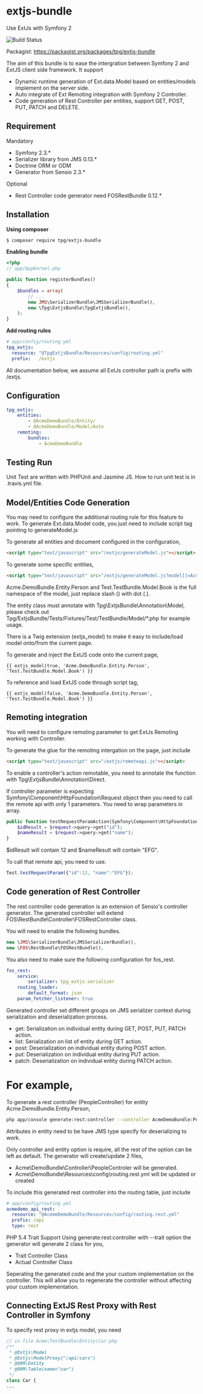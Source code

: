 extjs-bundle
============

Use ExtJs with Symfony 2

![Build Status](https://travis-ci.org/amstaffix/extjs-bundle.png?branch=2.3)

Packagist: https://packagist.org/packages/tpg/extjs-bundle

The aim of this bundle is to ease the intergration between Symfony 2 and ExtJS client side framework. It support
 - Dynamic runtime generation of Ext.data.Model based on entities/models implement on the server side.
 - Auto integrate of Ext Remoting integration with Symfony 2 Controller.
 - Code generation of Rest Controller per entities, support GET, POST, PUT, PATCH and DELETE.

Requirement
-----------
Mandatory
 - Symfony 2.3.*
 - Serializer library from JMS 0.13.*
 - Doctrine ORM or ODM
 - Generator from Sensio 2.3.*

Optional
 - Rest Controller code generator need FOSRestBundle 0.12.*

Installation
------------
**Using composer**
``` bash
$ composer require tpg/extjs-bundle
```

**Enabling bundle**
``` php
<?php
// app/AppKernel.php

public function registerBundles()
{
    $bundles = array(
        // ...
        new JMS\SerializerBundle\JMSSerializerBundle(),
        new \Tpg\ExtjsBundle\TpgExtjsBundle(),
    );
}
```

**Add routing rules**
``` yml
# app/config/routing.yml
tpg_extjs:
  resource: "@TpgExtjsBundle/Resources/config/routing.yml"
  prefix:   /extjs
```

All documentation below, we assume all ExtJs controller path is prefix with /extjs.

Configuration
-------------
``` yaml
tpg_extjs:
    entities:
        - @AcmeDemoBundle/Entity/
        - @AcmeDemoBundle/Model/Auto
    remoting:
        bundles:
            - AcmeDemoBundle
```

Testing Run
-----------
Unit Test are written with PHPUnit and Jasmine JS. How to run unit test is in .travis.yml file.

Model/Entities Code Generation
------------------------------
You may need to configure the additional routing rule for this feature to work. To generate Ext.data.Model code, you just
need to include script tag pointing to generateModel.js

To generate all entities and document configured in the configuration,
``` html
<script type="text/javascript" src="/extjs/generateModel.js"></script>
```

To generate some specific entities,
``` html
<script type="text/javascript" src="/extjs/generateModel.js?model[]=Acme.DemoBundle.Entity.Person&model[]=Test.TestBundle.Model.Book"></script>
```
Acme.DemoBundle.Entity.Person and Test.TestBundle.Model.Book is the full namespace of the model, just replace slash (\)
with dot (.).

The entity class must annotate with Tpg\ExtjsBundle\Annotation\Model, please check out
Tpg/ExtjsBundle/Tests/Fixtures/Test/TestBundle/Model/*.php for example usage.

There is a Twig extension (extjs_model) to make it easy to include/load model onto/from the current page.

To generate and inject the ExtJS code onto the current page,
``` twig
{{ extjs_model(true, 'Acme.DemoBundle.Entity.Person', 'Test.TestBundle.Model.Book') }}
```

To reference and load ExtJS code through script tag,
``` twig
{{ extjs_model(false, 'Acme.DemoBundle.Entity.Person', 'Test.TestBundle.Model.Book') }}
```

Remoting integration
--------------------
You will need to configure remoting parameter to get ExtJs Remoting working with Controller.

To generate the glue for the remoting intergation on the page, just include
``` html
<script type="text/javascript" src="/extjs/remoteapi.js"></script>
```

To enable a controller's action remotable, you need to annotate the function with Tpg\ExtjsBundle\Annotation\Direct.

If controller parameter is expecting Symfony\Component\HttpFoundation\Request object then you need to call the remote
api with only 1 parameters. You need to wrap parameters in array.

``` php
public function testRequestParamAction(Symfony\Component\HttpFoundation\Request $request) {
    $idResult = $request->query->get("id");
    $nameResult = $request->query->get("name");
}
```

$idResult will contain 12 and $nameResult will contain "EFG".

To call that remote api, you need to use.
``` javascript
Test.testRequestParam({"id":12, "name":"EFG"});
```

Code generation of Rest Controller
----------------------------------
The rest controller code generation is an extension of Sensio's controller generator. The generated controller will extend
FOS\RestBundle\Controller\FOSRestController class.

You will need to enable the following bundles.
``` php
new \JMS\SerializerBundle\JMSSerializerBundle(),
new \FOS\RestBundle\FOSRestBundle(),
```

You also need to make sure the following configuration for fos_rest.
``` yaml
fos_rest:
    service:
        serializer: tpg_extjs.serializer
    routing_loader:
        default_format: json
    param_fetcher_listener: true
```

Generated controller set different groups on JMS serializer context during serialization and deserialization process.
  - get: Serialization on individual entity during GET, POST, PUT, PATCH action.
  - list: Serialization on list of entity during GET action.
  - post: Deserialization on individual entity during POST action.
  - put: Deserialization on individual entity during PUT action.
  - patch: Deserialization on individual entity during PATCH action.

# For example,
To generate a rest controller (PeopleController) for entity Acme.DemoBundle.Entity.Person,
``` bash
php app/console generate:rest:controller --controller AcmeDemoBundle:People --entity AcmeDemoBundle:Person
```

Attributes in entity need to be have JMS type specify for deserializing to work.

Only controller and entity option is require, all the rest of the option can be left as default. The generator will
create/update 2 files,
  - Acme\DemoBundle\Controller\PeopleControler will be generated.
  - Acme\DemoBundle\Resources\config\routing.rest.yml will be updated or created

To include this generated rest controller into the routing table, just include
``` yml
# app/config/routing.yml
acmedemo_api_rest:
  resource: "@AcemeDemoBundle/Resources/config/routing.rest.yml"
  prefix: /api
  type: rest
```

PHP 5.4 Trait Support
Using generate:rest:controller with --trait option the generator will generate 2 class for you,
 - Trait Controller Class
 - Actual Controller Class

Seperating the generated code and the your custom implementation on the controller. This will allow you to regenerate
the controller without affecting your custom implementation.

Connecting ExtJS Rest Proxy with Rest Controller in Symfony
-----------------------------------------------------------
To specify rest proxy in extjs model, you need
``` php
// in file Acme\TestBundle\Entity\Car.php
/**
 * @Extjs\Model
 * @Extjs\ModelProxy("/api/cars")
 * @ORM\Entity
 * @ORM\Table(name="car")
 */
class Car {
...
```
